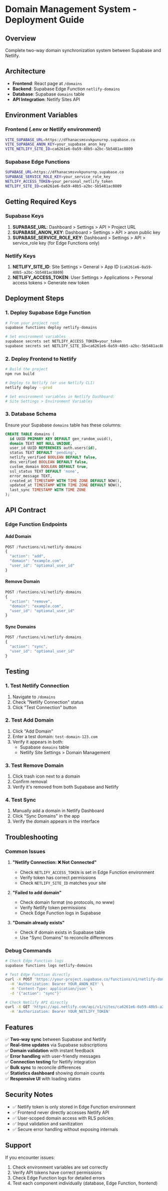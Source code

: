 # Domain Management System - Deployment Guide

## Overview
Complete two-way domain synchronization system between Supabase and Netlify.

## Architecture
- **Frontend**: React page at `/domains` 
- **Backend**: Supabase Edge Function `netlify-domains`
- **Database**: Supabase `domains` table
- **API Integration**: Netlify Sites API

## Environment Variables

### Frontend (.env or Netlify environment)
```bash
VITE_SUPABASE_URL=https://dfhanacsmsvvkpunurnp.supabase.co
VITE_SUPABASE_ANON_KEY=your_supabase_anon_key
VITE_NETLIFY_SITE_ID=ca6261e6-0a59-40b5-a2bc-5b5481ac8809
```

### Supabase Edge Functions
```bash
SUPABASE_URL=https://dfhanacsmsvvkpunurnp.supabase.co
SUPABASE_SERVICE_ROLE_KEY=your_service_role_key
NETLIFY_ACCESS_TOKEN=your_personal_netlify_token
NETLIFY_SITE_ID=ca6261e6-0a59-40b5-a2bc-5b5481ac8809
```

## Getting Required Keys

### Supabase Keys
1. **SUPABASE_URL**: Dashboard > Settings > API > Project URL
2. **SUPABASE_ANON_KEY**: Dashboard > Settings > API > anon public key
3. **SUPABASE_SERVICE_ROLE_KEY**: Dashboard > Settings > API > service_role key (for Edge Functions only)

### Netlify Keys
1. **NETLIFY_SITE_ID**: Site Settings > General > App ID (`ca6261e6-0a59-40b5-a2bc-5b5481ac8809`)
2. **NETLIFY_ACCESS_TOKEN**: User Settings > Applications > Personal access tokens > Generate new token

## Deployment Steps

### 1. Deploy Supabase Edge Function
```bash
# From your project root
supabase functions deploy netlify-domains

# Set environment variables
supabase secrets set NETLIFY_ACCESS_TOKEN=your_token
supabase secrets set NETLIFY_SITE_ID=ca6261e6-0a59-40b5-a2bc-5b5481ac8809
```

### 2. Deploy Frontend to Netlify
```bash
# Build the project
npm run build

# Deploy to Netlify (or use Netlify CLI)
netlify deploy --prod

# Set environment variables in Netlify Dashboard:
# Site Settings > Environment Variables
```

### 3. Database Schema
Ensure your Supabase `domains` table has these columns:
```sql
CREATE TABLE domains (
  id UUID PRIMARY KEY DEFAULT gen_random_uuid(),
  domain TEXT NOT NULL UNIQUE,
  user_id UUID REFERENCES auth.users(id),
  status TEXT DEFAULT 'pending',
  netlify_verified BOOLEAN DEFAULT false,
  dns_verified BOOLEAN DEFAULT false,
  custom_domain BOOLEAN DEFAULT true,
  ssl_status TEXT DEFAULT 'none',
  error_message TEXT,
  created_at TIMESTAMP WITH TIME ZONE DEFAULT NOW(),
  updated_at TIMESTAMP WITH TIME ZONE DEFAULT NOW(),
  last_sync TIMESTAMP WITH TIME ZONE
);
```

## API Contract

### Edge Function Endpoints

#### Add Domain
```javascript
POST /functions/v1/netlify-domains
{
  "action": "add",
  "domain": "example.com",
  "user_id": "optional_user_id"
}
```

#### Remove Domain
```javascript
POST /functions/v1/netlify-domains
{
  "action": "remove", 
  "domain": "example.com",
  "user_id": "optional_user_id"
}
```

#### Sync Domains
```javascript
POST /functions/v1/netlify-domains
{
  "action": "sync",
  "user_id": "optional_user_id"
}
```

## Testing

### 1. Test Netlify Connection
1. Navigate to `/domains`
2. Check "Netlify Connection" status
3. Click "Test Connection" button

### 2. Test Add Domain
1. Click "Add Domain" 
2. Enter a test domain: `test-domain-123.com`
3. Verify it appears in both:
   - Supabase `domains` table
   - Netlify Site Settings > Domain Management

### 3. Test Remove Domain
1. Click trash icon next to a domain
2. Confirm removal
3. Verify it's removed from both Supabase and Netlify

### 4. Test Sync
1. Manually add a domain in Netlify Dashboard
2. Click "Sync Domains" in the app
3. Verify the domain appears in the interface

## Troubleshooting

### Common Issues

1. **"Netlify Connection: ❌ Not Connected"**
   - Check `NETLIFY_ACCESS_TOKEN` is set in Edge Function environment
   - Verify token has correct permissions
   - Check `NETLIFY_SITE_ID` matches your site

2. **"Failed to add domain"**
   - Check domain format (no protocols, no www)
   - Verify Netlify token permissions
   - Check Edge Function logs in Supabase

3. **"Domain already exists"**
   - Check if domain exists in Supabase table
   - Use "Sync Domains" to reconcile differences

### Debug Commands

```bash
# Check Edge Function logs
supabase functions logs netlify-domains

# Test Edge Function directly
curl -X POST 'https://your-project.supabase.co/functions/v1/netlify-domains' \
  -H 'Authorization: Bearer YOUR_ANON_KEY' \
  -H 'Content-Type: application/json' \
  -d '{"action": "sync"}'

# Check Netlify API directly
curl -X GET 'https://api.netlify.com/api/v1/sites/ca6261e6-0a59-40b5-a2bc-5b5481ac8809' \
  -H 'Authorization: Bearer YOUR_NETLIFY_TOKEN'
```

## Features

✅ **Two-way sync** between Supabase and Netlify  
✅ **Real-time updates** via Supabase subscriptions  
✅ **Domain validation** with instant feedback  
✅ **Error handling** with user-friendly messages  
✅ **Connection testing** for Netlify integration  
✅ **Bulk sync** to reconcile differences  
✅ **Statistics dashboard** showing domain counts  
✅ **Responsive UI** with loading states  

## Security Notes

- ✅ Netlify token is only stored in Edge Function environment
- ✅ Frontend never directly accesses Netlify API  
- ✅ User-scoped domain access with RLS policies
- ✅ Input validation and sanitization
- ✅ Secure error handling without exposing internals

## Support

If you encounter issues:
1. Check environment variables are set correctly
2. Verify API tokens have correct permissions  
3. Check Edge Function logs for detailed errors
4. Test each component individually (database, Edge Function, frontend)
